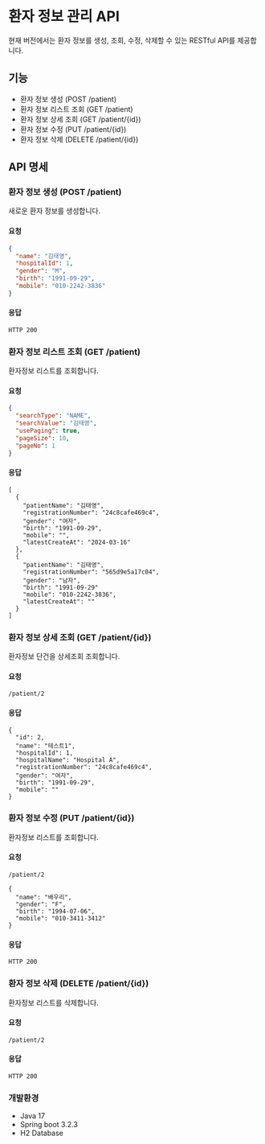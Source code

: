 # 환자 정보 관리 API

현재 버전에서는 환자 정보를 생성, 조회, 수정, 삭제할 수 있는 RESTful API를 제공합니다.

## 기능

- 환자 정보 생성 (POST /patient)
- 환자 정보 리스트 조회 (GET /patient)
- 환자 정보 상세 조회 (GET /patient/{id})
- 환자 정보 수정 (PUT /patient/{id})
- 환자 정보 삭제 (DELETE /patient/{id})

## API 명세

### 환자 정보 생성 (POST /patient)

새로운 환자 정보를 생성합니다.

#### 요청

```json
{
  "name": "김태영",
  "hospitalId": 1,
  "gender": "M",
  "birth": "1991-09-29",
  "mobile": "010-2242-3836"
}
```

#### 응답

```
HTTP 200
```




### 환자 정보 리스트 조회 (GET /patient)

환자정보 리스트를 조회합니다.

#### 요청

```json
{
  "searchType": "NAME",
  "searchValue": "김태영",
  "usePaging": true,
  "pageSize": 10,
  "pageNo": 1
}
```

#### 응답

```
[
  {
    "patientName": "김태영",
    "registrationNumber": "24c8cafe469c4",
    "gender": "여자",
    "birth": "1991-09-29",
    "mobile": "",
    "latestCreateAt": "2024-03-16"
  },
  {
    "patientName": "김태영",
    "registrationNumber": "565d9e5a17c04",
    "gender": "남자",
    "birth": "1991-09-29"
    "mobile": "010-2242-3836",
    "latestCreateAt": ""
  }
]
```





### 환자 정보 상세 조회 (GET /patient/{id})

환자정보 단건을 상세조회 조회합니다.


#### 요청

```
/patient/2
```


#### 응답

```
{
  "id": 2,
  "name": "테스트1",
  "hospitalId": 1,
  "hospitalName": "Hospital A",
  "registrationNumber": "24c8cafe469c4",
  "gender": "여자",
  "birth": "1991-09-29",
  "mobile": ""
}
```




### 환자 정보 수정 (PUT /patient/{id})

환자정보 리스트를 조회합니다.

#### 요청

```
/patient/2

{
  "name": "배우리",
  "gender": "F",
  "birth": "1994-07-06",
  "mobile": "010-3411-3412"
}
```

#### 응답

```
HTTP 200
```



### 환자 정보 삭제 (DELETE /patient/{id})

환자정보 리스트를 삭제합니다.

#### 요청

```
/patient/2
```


#### 응답

```
HTTP 200
```


### 개발환경

- Java 17
- Spring boot 3.2.3
- H2 Database


